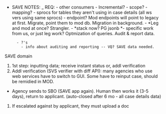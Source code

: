 - SAVE NOTES:
        _ REQ:
          - other consumers
        - Incremental?
        - scope?
            - mapping? - sprocs for tables they aren't using in case details (all ws vers using same sprocs)
            - endpoint? Mod endpoints will point to legacy at first. Migrate, point them to mod db. Migration in background.
            - *Leg and mod at once? Strangler.
        - *stack now? PG jsonb
        *- specific work from us, or just leg work? Optmization of queries. Audit & report data.
        
        - ?'s
          - info about auditing and reporting -- VQ? SAVE data needed.


SAVE domain

1. 1st step: inputting data; receive instant status or, addl verification
1. Addl verification (SVS verifier with diff API): many agencies who use web services have to switch to GUI. Some have to reinput case, should be remidied in MOD.
  - Agency sends to SBO (SAVE app again). Human then works it (3-5 days), return to applicant. (auto-closed after 6 mo - all case details data)
1. If escalated against by applicant, they must upload a doc